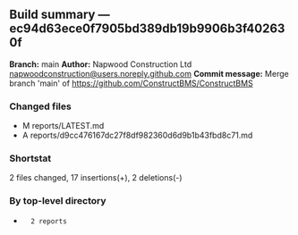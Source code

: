 ## Build summary — ec94d63ece0f7905bd389db19b9906b3f402630f

**Branch:** main
**Author:** Napwood Construction Ltd <napwoodconstruction@users.noreply.github.com>
**Commit message:** Merge branch 'main' of https://github.com/ConstructBMS/ConstructBMS

### Changed files
 - M	reports/LATEST.md
 - A	reports/d9cc476167dc27f8df982360d6d9b1b43fbd8c71.md

### Shortstat
 2 files changed, 17 insertions(+), 2 deletions(-)

### By top-level directory
 -       2 reports
